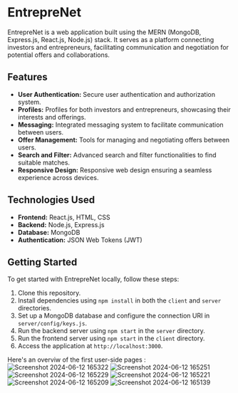 # EntrepreNet

EntrepreNet is a web application built using the MERN (MongoDB, Express.js, React.js, Node.js) stack. It serves as a platform connecting investors and entrepreneurs, facilitating communication and negotiation for potential offers and collaborations.

## Features

- **User Authentication:** Secure user authentication and authorization system.
- **Profiles:** Profiles for both investors and entrepreneurs, showcasing their interests and offerings.
- **Messaging:** Integrated messaging system to facilitate communication between users.
- **Offer Management:** Tools for managing and negotiating offers between users.
- **Search and Filter:** Advanced search and filter functionalities to find suitable matches.
- **Responsive Design:** Responsive web design ensuring a seamless experience across devices.

## Technologies Used

- **Frontend:** React.js, HTML, CSS
- **Backend:** Node.js, Express.js
- **Database:** MongoDB
- **Authentication:** JSON Web Tokens (JWT)

## Getting Started

To get started with EntrepreNet locally, follow these steps:

1. Clone this repository.
2. Install dependencies using `npm install` in both the `client` and `server` directories.
3. Set up a MongoDB database and configure the connection URI in `server/config/keys.js`.
4. Run the backend server using `npm start` in the `server` directory.
5. Run the frontend server using `npm start` in the `client` directory.
6. Access the application at `http://localhost:3000`.

Here's an overviw of the first user-side pages :
![Screenshot 2024-06-12 165322](https://github.com/Riadh-Ibrahim/EntrepreNet/assets/110717872/40186333-9f75-4101-bf4f-04b821752789)
![Screenshot 2024-06-12 165251](https://github.com/Riadh-Ibrahim/EntrepreNet/assets/110717872/c0e546c1-3e8e-4853-862c-6cd9939a40ec)
![Screenshot 2024-06-12 165229](https://github.com/Riadh-Ibrahim/EntrepreNet/assets/110717872/b2c54555-5a08-40bc-8bd8-e5925f9f4d6a)
![Screenshot 2024-06-12 165221](https://github.com/Riadh-Ibrahim/EntrepreNet/assets/110717872/fba724b3-3cda-48cc-b204-7287d019d09d)
![Screenshot 2024-06-12 165209](https://github.com/Riadh-Ibrahim/EntrepreNet/assets/110717872/38e91700-a296-492f-8d07-957b5b9a28d2)
![Screenshot 2024-06-12 165139](https://github.com/Riadh-Ibrahim/EntrepreNet/assets/110717872/97cc205b-20aa-4692-bea0-e046bd6eb528)


